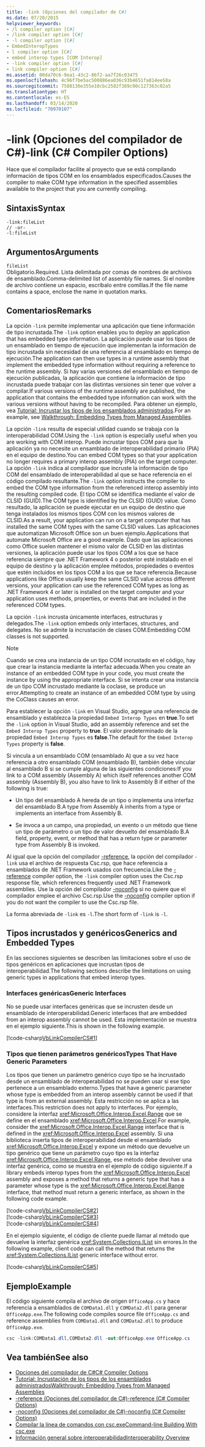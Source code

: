 ```yaml
---
title: -link (Opciones del compilador de C#)
ms.date: 07/20/2015
helpviewer_keywords:
- /l compiler option [C#]
- /link compiler option [C#]
- -l compiler option [C#]
- EmbedInteropTypes
- l compiler option [C#]
- embed interop types [COM Interop]
- -link compiler option [C#]
- link compiler option [C#]
ms.assetid: 00da70c6-9ea1-43c2-86f2-aa7f26c03475
ms.openlocfilehash: 4c96f7be5ac500886ea036c93b4651fa814ee58a
ms.sourcegitcommit: 7588136e355e10cbc2582f389c90c127363c02a5
ms.translationtype: HT
ms.contentlocale: es-ES
ms.lasthandoff: 03/14/2020
ms.locfileid: "70970107"
---
```

# <a name="-link-c-compiler-options"></a><span data-ttu-id="7d8a2-102">-link (Opciones del compilador de C#)</span><span class="sxs-lookup"><span data-stu-id="7d8a2-102">-link (C# Compiler Options)</span></span>
<span data-ttu-id="7d8a2-103">Hace que el compilador facilite al proyecto que se está compilando información de tipos COM en los ensamblados especificados.</span><span class="sxs-lookup"><span data-stu-id="7d8a2-103">Causes the compiler to make COM type information in the specified assemblies available to the project that you are currently compiling.</span></span>  
  
## <a name="syntax"></a><span data-ttu-id="7d8a2-104">Sintaxis</span><span class="sxs-lookup"><span data-stu-id="7d8a2-104">Syntax</span></span>  
  
```console  
-link:fileList  
// -or-  
-l:fileList  
```  
  
## <a name="arguments"></a><span data-ttu-id="7d8a2-105">Argumentos</span><span class="sxs-lookup"><span data-stu-id="7d8a2-105">Arguments</span></span>  
 `fileList`  
 <span data-ttu-id="7d8a2-106">Obligatorio.</span><span class="sxs-lookup"><span data-stu-id="7d8a2-106">Required.</span></span> <span data-ttu-id="7d8a2-107">Lista delimitada por comas de nombres de archivos de ensamblado.</span><span class="sxs-lookup"><span data-stu-id="7d8a2-107">Comma-delimited list of assembly file names.</span></span> <span data-ttu-id="7d8a2-108">Si el nombre de archivo contiene un espacio, escríbalo entre comillas.</span><span class="sxs-lookup"><span data-stu-id="7d8a2-108">If the file name contains a space, enclose the name in quotation marks.</span></span>  
  
## <a name="remarks"></a><span data-ttu-id="7d8a2-109">Comentarios</span><span class="sxs-lookup"><span data-stu-id="7d8a2-109">Remarks</span></span>  
 <span data-ttu-id="7d8a2-110">La opción `-link` permite implementar una aplicación que tiene información de tipo incrustada.</span><span class="sxs-lookup"><span data-stu-id="7d8a2-110">The `-link` option enables you to deploy an application that has embedded type information.</span></span> <span data-ttu-id="7d8a2-111">La aplicación puede usar los tipos de un ensamblado en tiempo de ejecución que implementan la información de tipo incrustada sin necesidad de una referencia al ensamblado en tiempo de ejecución.</span><span class="sxs-lookup"><span data-stu-id="7d8a2-111">The application can then use types in a runtime assembly that implement the embedded type information without requiring a reference to the runtime assembly.</span></span> <span data-ttu-id="7d8a2-112">Si hay varias versiones del ensamblado en tiempo de ejecución publicadas, la aplicación que contiene la información de tipo incrustada puede trabajar con las distintas versiones sin tener que volver a compilar.</span><span class="sxs-lookup"><span data-stu-id="7d8a2-112">If various versions of the runtime assembly are published, the application that contains the embedded type information can work with the various versions without having to be recompiled.</span></span> <span data-ttu-id="7d8a2-113">Para obtener un ejemplo, vea [Tutorial: Incrustar los tipos de los ensamblados administrados](../../../standard/assembly/embed-types-visual-studio.md).</span><span class="sxs-lookup"><span data-stu-id="7d8a2-113">For an example, see [Walkthrough: Embedding Types from Managed Assemblies](../../../standard/assembly/embed-types-visual-studio.md).</span></span>  
  
 <span data-ttu-id="7d8a2-114">La opción `-link` resulta de especial utilidad cuando se trabaja con la interoperabilidad COM.</span><span class="sxs-lookup"><span data-stu-id="7d8a2-114">Using the `-link` option is especially useful when you are working with COM interop.</span></span> <span data-ttu-id="7d8a2-115">Puede incrustar tipos COM para que la aplicación ya no necesite un ensamblado de interoperabilidad primario (PIA) en el equipo de destino.</span><span class="sxs-lookup"><span data-stu-id="7d8a2-115">You can embed COM types so that your application no longer requires a primary interop assembly (PIA) on the target computer.</span></span> <span data-ttu-id="7d8a2-116">La opción `-link` indica al compilador que incruste la información de tipo COM del ensamblado de interoperabilidad al que se hace referencia en el código compilado resultante.</span><span class="sxs-lookup"><span data-stu-id="7d8a2-116">The `-link` option instructs the compiler to embed the COM type information from the referenced interop assembly into the resulting compiled code.</span></span> <span data-ttu-id="7d8a2-117">El tipo COM se identifica mediante el valor de CLSID (GUID).</span><span class="sxs-lookup"><span data-stu-id="7d8a2-117">The COM type is identified by the CLSID (GUID) value.</span></span> <span data-ttu-id="7d8a2-118">Como resultado, la aplicación se puede ejecutar en un equipo de destino que tenga instalados los mismos tipos COM con los mismos valores de CLSID.</span><span class="sxs-lookup"><span data-stu-id="7d8a2-118">As a result, your application can run on a target computer that has installed the same COM types with the same CLSID values.</span></span> <span data-ttu-id="7d8a2-119">Las aplicaciones que automatizan Microsoft Office son un buen ejemplo.</span><span class="sxs-lookup"><span data-stu-id="7d8a2-119">Applications that automate Microsoft Office are a good example.</span></span> <span data-ttu-id="7d8a2-120">Dado que las aplicaciones como Office suelen mantener el mismo valor de CLSID en las distintas versiones, la aplicación puede usar los tipos COM a los que se hace referencia siempre que .NET Framework 4 o posterior esté instalado en el equipo de destino y la aplicación emplee métodos, propiedades o eventos que estén incluidos en los tipos COM a los que se hace referencia.</span><span class="sxs-lookup"><span data-stu-id="7d8a2-120">Because applications like Office usually keep the same CLSID value across different versions, your application can use the referenced COM types as long as .NET Framework 4 or later is installed on the target computer and your application uses methods, properties, or events that are included in the referenced COM types.</span></span>  
  
 <span data-ttu-id="7d8a2-121">La opción `-link` incrusta únicamente interfaces, estructuras y delegados.</span><span class="sxs-lookup"><span data-stu-id="7d8a2-121">The `-link` option embeds only interfaces, structures, and delegates.</span></span> <span data-ttu-id="7d8a2-122">No se admite la incrustación de clases COM.</span><span class="sxs-lookup"><span data-stu-id="7d8a2-122">Embedding COM classes is not supported.</span></span>  
  
> [!NOTE]
> <span data-ttu-id="7d8a2-123">Cuando se crea una instancia de un tipo COM incrustado en el código, hay que crear la instancia mediante la interfaz adecuada.</span><span class="sxs-lookup"><span data-stu-id="7d8a2-123">When you create an instance of an embedded COM type in your code, you must create the instance by using the appropriate interface.</span></span> <span data-ttu-id="7d8a2-124">Si se intenta crear una instancia de un tipo COM incrustado mediante la coclase, se produce un error.</span><span class="sxs-lookup"><span data-stu-id="7d8a2-124">Attempting to create an instance of an embedded COM type by using the CoClass causes an error.</span></span>  
  
 <span data-ttu-id="7d8a2-125">Para establecer la opción `-link` en Visual Studio, agregue una referencia de ensamblado y establezca la propiedad `Embed Interop Types` en **true**.</span><span class="sxs-lookup"><span data-stu-id="7d8a2-125">To set the `-link` option in Visual Studio, add an assembly reference and set the `Embed Interop Types` property to **true**.</span></span> <span data-ttu-id="7d8a2-126">El valor predeterminado de la propiedad `Embed Interop Types` es **false**.</span><span class="sxs-lookup"><span data-stu-id="7d8a2-126">The default for the `Embed Interop Types` property is **false**.</span></span>  
  
 <span data-ttu-id="7d8a2-127">Si vincula a un ensamblado COM (ensamblado A) que a su vez hace referencia a otro ensamblado COM (ensamblado B), también debe vincular al ensamblado B si se cumple alguna de las siguientes condiciones:</span><span class="sxs-lookup"><span data-stu-id="7d8a2-127">If you link to a COM assembly (Assembly A) which itself references another COM assembly (Assembly B), you also have to link to Assembly B if either of the following is true:</span></span>  
  
- <span data-ttu-id="7d8a2-128">Un tipo del ensamblado A hereda de un tipo o implementa una interfaz del ensamblado B.</span><span class="sxs-lookup"><span data-stu-id="7d8a2-128">A type from Assembly A inherits from a type or implements an interface from Assembly B.</span></span>  
  
- <span data-ttu-id="7d8a2-129">Se invoca a un campo, una propiedad, un evento o un método que tiene un tipo de parámetro o un tipo de valor devuelto del ensamblado B.</span><span class="sxs-lookup"><span data-stu-id="7d8a2-129">A field, property, event, or method that has a return type or parameter type from Assembly B is invoked.</span></span>  
  
 <span data-ttu-id="7d8a2-130">Al igual que la opción del compilador [-reference](./reference-compiler-option.md), la opción del compilador `-link` usa el archivo de respuesta Csc.rsp, que hace referencia a ensamblados de .NET Framework usados con frecuencia.</span><span class="sxs-lookup"><span data-stu-id="7d8a2-130">Like the [-reference](./reference-compiler-option.md) compiler option, the `-link` compiler option uses the Csc.rsp response file, which references frequently used .NET Framework assemblies.</span></span> <span data-ttu-id="7d8a2-131">Use la opción del compilador [-noconfig](./noconfig-compiler-option.md) si no quiere que el compilador emplee el archivo Csc.rsp.</span><span class="sxs-lookup"><span data-stu-id="7d8a2-131">Use the [-noconfig](./noconfig-compiler-option.md) compiler option if you do not want the compiler to use the Csc.rsp file.</span></span>  
  
 <span data-ttu-id="7d8a2-132">La forma abreviada de `-link` es `-l`.</span><span class="sxs-lookup"><span data-stu-id="7d8a2-132">The short form of `-link` is `-l`.</span></span>  
  
## <a name="generics-and-embedded-types"></a><span data-ttu-id="7d8a2-133">Tipos incrustados y genéricos</span><span class="sxs-lookup"><span data-stu-id="7d8a2-133">Generics and Embedded Types</span></span>  
 <span data-ttu-id="7d8a2-134">En las secciones siguientes se describen las limitaciones sobre el uso de tipos genéricos en aplicaciones que incrustan tipos de interoperabilidad.</span><span class="sxs-lookup"><span data-stu-id="7d8a2-134">The following sections describe the limitations on using generic types in applications that embed interop types.</span></span>  
  
### <a name="generic-interfaces"></a><span data-ttu-id="7d8a2-135">Interfaces genéricas</span><span class="sxs-lookup"><span data-stu-id="7d8a2-135">Generic Interfaces</span></span>  
 <span data-ttu-id="7d8a2-136">No se puede usar interfaces genéricas que se incrusten desde un ensamblado de interoperabilidad.</span><span class="sxs-lookup"><span data-stu-id="7d8a2-136">Generic interfaces that are embedded from an interop assembly cannot be used.</span></span> <span data-ttu-id="7d8a2-137">Esta implementación se muestra en el ejemplo siguiente.</span><span class="sxs-lookup"><span data-stu-id="7d8a2-137">This is shown in the following example.</span></span>  
  
 [!code-csharp[VbLinkCompilerCS#1](~/samples/snippets/csharp/VS_Snippets_VBCSharp/vblinkcompilercs/cs/program.cs#1)]  
  
### <a name="types-that-have-generic-parameters"></a><span data-ttu-id="7d8a2-138">Tipos que tienen parámetros genéricos</span><span class="sxs-lookup"><span data-stu-id="7d8a2-138">Types That Have Generic Parameters</span></span>  
 <span data-ttu-id="7d8a2-139">Los tipos que tienen un parámetro genérico cuyo tipo se ha incrustado desde un ensamblado de interoperabilidad no se pueden usar si ese tipo pertenece a un ensamblado externo.</span><span class="sxs-lookup"><span data-stu-id="7d8a2-139">Types that have a generic parameter whose type is embedded from an interop assembly cannot be used if that type is from an external assembly.</span></span> <span data-ttu-id="7d8a2-140">Esta restricción no se aplica a las interfaces.</span><span class="sxs-lookup"><span data-stu-id="7d8a2-140">This restriction does not apply to interfaces.</span></span> <span data-ttu-id="7d8a2-141">Por ejemplo, considere la interfaz <xref:Microsoft.Office.Interop.Excel.Range> que se define en el ensamblado <xref:Microsoft.Office.Interop.Excel>.</span><span class="sxs-lookup"><span data-stu-id="7d8a2-141">For example, consider the <xref:Microsoft.Office.Interop.Excel.Range> interface that is defined in the <xref:Microsoft.Office.Interop.Excel> assembly.</span></span> <span data-ttu-id="7d8a2-142">Si una biblioteca inserta tipos de interoperabilidad desde el ensamblado <xref:Microsoft.Office.Interop.Excel> y expone un método que devuelve un tipo genérico que tiene un parámetro cuyo tipo es la interfaz <xref:Microsoft.Office.Interop.Excel.Range>, ese método debe devolver una interfaz genérica, como se muestra en el ejemplo de código siguiente.</span><span class="sxs-lookup"><span data-stu-id="7d8a2-142">If a library embeds interop types from the <xref:Microsoft.Office.Interop.Excel> assembly and exposes a method that returns a generic type that has a parameter whose type is the <xref:Microsoft.Office.Interop.Excel.Range> interface, that method must return a generic interface, as shown in the following code example.</span></span>  
  
 [!code-csharp[VbLinkCompilerCS#2](~/samples/snippets/csharp/VS_Snippets_VBCSharp/vblinkcompilercs/cs/utility.cs#2)]  
[!code-csharp[VbLinkCompilerCS#3](~/samples/snippets/csharp/VS_Snippets_VBCSharp/vblinkcompilercs/cs/utility.cs#3)]  
[!code-csharp[VbLinkCompilerCS#4](~/samples/snippets/csharp/VS_Snippets_VBCSharp/vblinkcompilercs/cs/utility.cs#4)]  
  
 <span data-ttu-id="7d8a2-143">En el ejemplo siguiente, el código de cliente puede llamar al método que devuelve la interfaz genérica <xref:System.Collections.IList> sin errores.</span><span class="sxs-lookup"><span data-stu-id="7d8a2-143">In the following example, client code can call the method that returns the <xref:System.Collections.IList> generic interface without error.</span></span>  
  
 [!code-csharp[VbLinkCompilerCS#5](~/samples/snippets/csharp/VS_Snippets_VBCSharp/vblinkcompilercs/cs/program.cs#5)]  
  
## <a name="example"></a><span data-ttu-id="7d8a2-144">Ejemplo</span><span class="sxs-lookup"><span data-stu-id="7d8a2-144">Example</span></span>  
 <span data-ttu-id="7d8a2-145">El código siguiente compila el archivo de origen `OfficeApp.cs` y hace referencia a ensamblados de `COMData1.dll` y `COMData2.dll` para generar `OfficeApp.exe`.</span><span class="sxs-lookup"><span data-stu-id="7d8a2-145">The following code compiles source file `OfficeApp.cs` and reference assemblies from `COMData1.dll` and `COMData2.dll` to produce `OfficeApp.exe`.</span></span>  
  
```csharp  
csc -link:COMData1.dll,COMData2.dll -out:OfficeApp.exe OfficeApp.cs  
```  
  
## <a name="see-also"></a><span data-ttu-id="7d8a2-146">Vea también</span><span class="sxs-lookup"><span data-stu-id="7d8a2-146">See also</span></span>

- [<span data-ttu-id="7d8a2-147">Opciones del compilador de C#</span><span class="sxs-lookup"><span data-stu-id="7d8a2-147">C# Compiler Options</span></span>](./index.md)
- [<span data-ttu-id="7d8a2-148">Tutorial: Incrustación de los tipos de los ensamblados administrados</span><span class="sxs-lookup"><span data-stu-id="7d8a2-148">Walkthrough: Embedding Types from Managed Assemblies</span></span>](../../../standard/assembly/embed-types-visual-studio.md)
- [<span data-ttu-id="7d8a2-149">-reference (Opciones del compilador de C#)</span><span class="sxs-lookup"><span data-stu-id="7d8a2-149">-reference (C# Compiler Options)</span></span>](./reference-compiler-option.md)
- [<span data-ttu-id="7d8a2-150">-noconfig (Opciones del compilador de C#)</span><span class="sxs-lookup"><span data-stu-id="7d8a2-150">-noconfig (C# Compiler Options)</span></span>](./noconfig-compiler-option.md)
- [<span data-ttu-id="7d8a2-151">Compilar la línea de comandos con csc.exe</span><span class="sxs-lookup"><span data-stu-id="7d8a2-151">Command-line Building With csc.exe</span></span>](./command-line-building-with-csc-exe.md)
- [<span data-ttu-id="7d8a2-152">Información general sobre interoperabilidad</span><span class="sxs-lookup"><span data-stu-id="7d8a2-152">Interoperability Overview</span></span>](../../programming-guide/interop/interoperability-overview.md)
